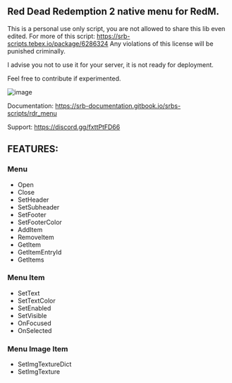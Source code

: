 ## Red Dead Redemption 2 native menu for RedM.

This is a personal use only script, you are not allowed to share this lib even edited.
For more of this script: https://srb-scripts.tebex.io/package/6286324
Any violations of this license will be punished criminally.

I advise you not to use it for your server, it is not ready for deployment.

Feel free to contribute if experimented.

![image](https://github.com/Sarbatore/rdr_menu/assets/66779630/22bed60d-a254-4114-85c8-d0991756d754)

Documentation: https://srb-documentation.gitbook.io/srbs-scripts/rdr_menu

Support: https://discord.gg/fxttPtFD66

## FEATURES:
### Menu
* Open
* Close
* SetHeader
* SetSubheader
* SetFooter
* SetFooterColor
* AddItem
* RemoveItem
* GetItem
* GetItemEntryId
* GetItems

### Menu Item
* SetText
* SetTextColor
* SetEnabled
* SetVisible
* OnFocused
* OnSelected

### Menu Image Item
* SetImgTextureDict
* SetImgTexture